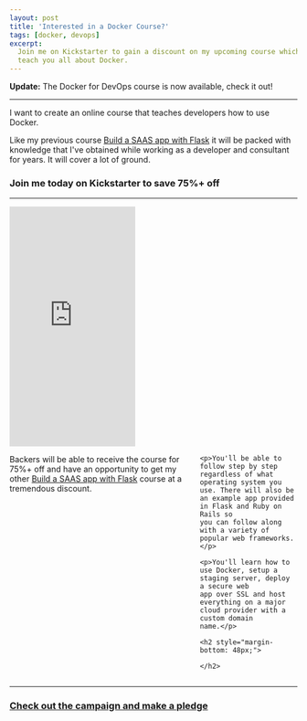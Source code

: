 ```yaml
---
layout: post
title: 'Interested in a Docker Course?'
tags: [docker, devops]
excerpt:
  Join me on Kickstarter to gain a discount on my upcoming course which will
  teach you all about Docker.
---
```


**Update:** The Docker for DevOps course is now available, check it out!

---

I want to create an online course that teaches developers how to use Docker.

Like my previous course
<a target="_blank" href="https://buildasaaswithflask.com/">Build a SAAS app with Flask</a>
it will be packed with knowledge that I've obtained while working as a developer
and consultant for years. It will cover a lot of ground.

### Join me today on Kickstarter to save 75%+ off

---

<div class="container">
  <div class="columns one-third">
    <iframe frameborder="0" height="420" scrolling="no" src="https://www.kickstarter.com/projects/nickjj/docker-for-devops-from-development-to-production/widget/card.html?v=2" width="220"></iframe>
  </div>

  <div class="columns two-thirds">
    <p>Backers will be able to receive the course for 75%+ off and have an opportunity
    to get my other <a target="_blank" href="https://buildasaaswithflask.com/">Build
    a SAAS app with Flask</a> course at a tremendous discount.</p>

    <p>You'll be able to follow step by step regardless of what operating system you
    use. There will also be an example app provided in Flask and Ruby on Rails so
    you can follow along with a variety of popular web frameworks.</p>

    <p>You'll learn how to use Docker, setup a staging server, deploy a secure web
    app over SSL and host everything on a major cloud provider with a custom domain
    name.</p>

    <h2 style="margin-bottom: 48px;">

    </h2>
  </div>
</div>

---

### <a href="https://www.kickstarter.com/projects/nickjj/docker-for-devops-from-development-to-production">Check out the campaign and make a pledge</a>
